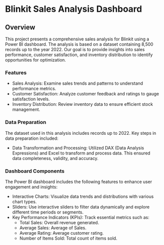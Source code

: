 # Blinkit Sales Analysis Dashboard

## Overview 
This project presents a comprehensive sales analysis for Blinkit using a Power BI dashboard. The analysis is based on a dataset containing 8,500 records up to the year 2022. Our goal is to provide insights into sales performance, customer satisfaction, and inventory distribution to identify opportunities for optimization.

### Features
* Sales Analysis: Examine sales trends and patterns to understand performance metrics. 
* Customer Satisfaction: Analyze customer feedback and ratings to gauge satisfaction levels.
* Inventory Distribution: Review inventory data to ensure efficient stock management. 

### Data Preparation 
The dataset used in this analysis includes records up to 2022. Key steps in data preparation included:
* Data Transformation and Processing: Utilized DAX (Data Analysis Expressions) and Excel to transform and process data. This ensured data completeness, validity, and accuracy. 

### Dashboard Components 
The Power BI dashboard includes the following features to enhance user engagement and insights:
* Interactive Charts: Visualize data trends and distributions with various chart types. 
* Sliders: Use interactive sliders to filter data dynamically and explore different time periods or segments. 
* Key Performance Indicators (KPIs): Track essential metrics such as: 
    * Total Sales: Overall revenue generated. 
    * Average Sales: Average of Sales. 
    * Average Rating: Average customer rating. 
    * Number of Items Sold: Total count of items sold.
